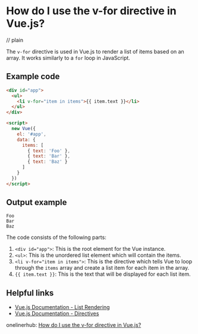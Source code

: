 # How do I use the v-for directive in Vue.js?
// plain

The `v-for` directive is used in Vue.js to render a list of items based on an array. It works similarly to a `for` loop in JavaScript.

## Example code

```html
<div id="app">
  <ul>
    <li v-for="item in items">{{ item.text }}</li>
  </ul>
</div>

<script>
  new Vue({
    el: '#app',
    data: {
      items: [
        { text: 'Foo' },
        { text: 'Bar' },
        { text: 'Baz' }
      ]
    }
  })
</script>
```

## Output example

```
Foo
Bar
Baz
```

The code consists of the following parts:

1. `<div id="app">`: This is the root element for the Vue instance.
2. `<ul>`: This is the unordered list element which will contain the items.
3. `<li v-for="item in items">`: This is the directive which tells Vue to loop through the `items` array and create a list item for each item in the array.
4. `{{ item.text }}`: This is the text that will be displayed for each list item.

## Helpful links
- [Vue.js Documentation - List Rendering](https://vuejs.org/v2/guide/list.html)
- [Vue.js Documentation - Directives](https://vuejs.org/v2/guide/syntax.html#Directives)

onelinerhub: [How do I use the v-for directive in Vue.js?](https://onelinerhub.com/vue.js/how-do-i-use-the-v-for-directive-in-vue-js)